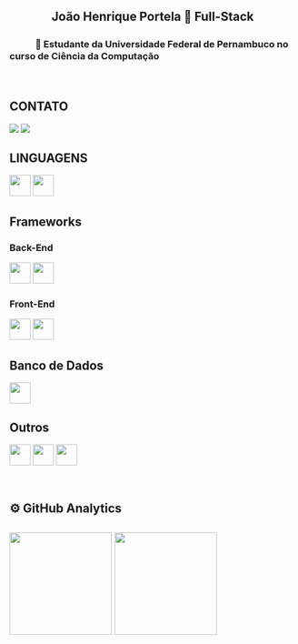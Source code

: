 <h2 align="center">João Henrique Portela 🔗 Full-Stack</h2>

<p align="center"><h3>ㅤㅤㅤ🚀 Estudante da Universidade Federal de Pernambuco no curso de Ciência da Computação</p>

<br>


<h2> CONTATO </h1>

[<img src="https://img.shields.io/badge/linkedin-%230077B5.svg?&style=for-the-badge&logo=linkedin&logoColor=white" />](https://www.linkedin.com/in/jo%C3%A3o-henrique-portela-b9a979210/)
[<img src="https://img.shields.io/badge/Gmail-D14836?style=for-the-badge&logo=gmail&logoColor=white" />](mailto:jhportela_rio32@hotmail.com)

<h2>LINGUAGENS</h3>

<p style="align:left"> 
  <img height="37em" src="https://img.shields.io/badge/JavaScript-F7DF1E?style=for-the-badge&logo=javascript&logoColor=black"/>  
  <img height="37em" src="https://img.shields.io/badge/Python-14354C?style=for-the-badge&logo=python&logoColor=white"/> 
  </p>
  
  <h2> Frameworks </h1>
  <h3> Back-End </h3>
  <p style="align: left">
      <img height="37em" src="https://img.shields.io/badge/Node.js-43853D?style=for-the-badge&logo=node.js&logoColor=white"/>
      <img height="37em" src="https://img.shields.io/badge/Django-092E20?style=for-the-badge&logo=django&logoColor=white"/>
  </p>
  <h3> Front-End </h3>
    <p style="align: left">
      <img height="37em" src="https://img.shields.io/badge/Bootstrap-563D7C?style=for-the-badge&logo=bootstrap&logoColor=white"/>
      <img height="37em" src="https://img.shields.io/badge/react-%2320232a.svg?style=for-the-badge&logo=react&logoColor=%2361DAFB"/>
  </p>
  
  <h2>Banco de Dados </h1>
  <p style="align:left">
     <img height="37em" src="https://img.shields.io/badge/MySQL-00000F?style=for-the-badge&logo=mysql&logoColor=white"/>
  </p>
    <h2> Outros </h1>
    <p style="align:left">
      <img height="37em" src="https://img.shields.io/badge/Git-F05032?style=for-the-badge&logo=git&logoColor=white"/>
      <img height="37em" src="https://img.shields.io/badge/HTML5-E34F26?style=for-the-badge&logo=html5&logoColor=white"/>
      <img height="37em" src="https://img.shields.io/badge/CSS3-1572B6?style=for-the-badge&logo=css3&logoColor=white"/>
     <br>
    </p>
    
<br>
 <h2>⚙ GitHub Analytics<h2>
    <p align="left">
        <img height="180rem" src="https://github-readme-stats-eight-theta.vercel.app/api?username=joaohenriquebrs&show_icons=true&theme=tokyonight&include_all_commits=true&count_private=false"/>
        <img height="180rem" src="https://github-readme-stats-eight-theta.vercel.app/api/top-langs/?username=joaohenriquebrs&layout=compact&langs_count=8&theme=tokyonight&include_all_commits=true&count_private=false"/>
    </p>
